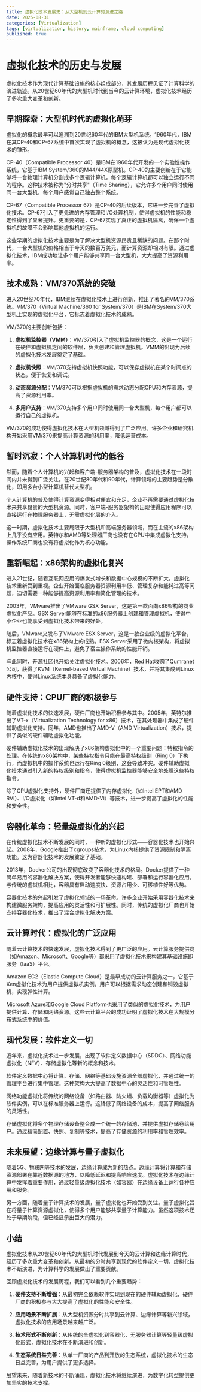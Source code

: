 ```yaml
---
title: 虚拟化技术发展史：从大型机到云计算的演进之路
date: 2025-08-31
categories: [Virtualization]
tags: [virtualization, history, mainframe, cloud computing]
published: true
---
```


# 虚拟化技术的历史与发展

虚拟化技术作为现代计算基础设施的核心组成部分，其发展历程见证了计算科学的演进轨迹。从20世纪60年代的大型机时代到当今的云计算环境，虚拟化技术经历了多次重大变革和创新。

## 早期探索：大型机时代的虚拟化萌芽

虚拟化的概念最早可以追溯到20世纪60年代的IBM大型机系统。1960年代，IBM在其CP-40和CP-67系统中首次实现了虚拟机的概念，这被认为是现代虚拟化技术的雏形。

CP-40（Compatible Processor 40）是IBM在1960年代开发的一个实验性操作系统，它基于IBM System/360的M44/44X原型机。CP-40的主要创新在于它能够将一台物理计算机分割成多个逻辑计算机，每个逻辑计算机都可以独立运行不同的程序。这种技术被称为"分时共享"（Time Sharing），它允许多个用户同时使用同一台大型机，每个用户感觉自己独占整个系统。

CP-67（Compatible Processor 67）是CP-40的后续版本，它进一步完善了虚拟化技术。CP-67引入了更先进的内存管理和I/O处理机制，使得虚拟机的性能和稳定性得到了显著提升。更重要的是，CP-67实现了真正的虚拟机隔离，确保一个虚拟机的故障不会影响其他虚拟机的运行。

这些早期的虚拟化技术主要是为了解决大型机资源昂贵且稀缺的问题。在那个时代，一台大型机的价格相当于今天的数百万美元，而计算资源却相对有限。通过虚拟化技术，IBM成功地让多个用户能够共享同一台大型机，大大提高了资源利用率。

## 技术成熟：VM/370系统的突破

进入20世纪70年代，IBM继续在虚拟化技术上进行创新，推出了著名的VM/370系统。VM/370（Virtual Machine/360 for System/370）是IBM在System/370大型机上实现的虚拟化平台，它标志着虚拟化技术的成熟。

VM/370的主要创新包括：

1. **虚拟机监控器（VMM）**：VM/370引入了虚拟机监控器的概念，这是一个运行在硬件和虚拟机之间的软件层，负责创建和管理虚拟机。VMM的出现为后续的虚拟化技术发展奠定了基础。

2. **虚拟机快照**：VM/370支持虚拟机快照功能，可以保存虚拟机在某个时间点的状态，便于恢复和调试。

3. **动态资源分配**：VM/370可以根据虚拟机的需求动态分配CPU和内存资源，提高了资源利用率。

4. **多用户支持**：VM/370支持多个用户同时使用同一台大型机，每个用户都可以运行自己的虚拟机。

VM/370的成功使得虚拟化技术在大型机领域得到了广泛应用。许多企业和研究机构开始采用VM/370来提高计算资源的利用率，降低运营成本。

## 暂时沉寂：个人计算机时代的低谷

然而，随着个人计算机的兴起和客户端-服务器架构的普及，虚拟化技术在一段时间内并未得到广泛关注。在20世纪80年代和90年代，计算领域的主要趋势是分散化，即用多台小型计算机替代大型机。

个人计算机的普及使得计算资源变得相对便宜和充足，企业不再需要通过虚拟化技术来共享昂贵的大型机资源。同时，客户端-服务器架构的出现使得应用程序可以直接运行在物理服务器上，无需虚拟化层的介入。

这一时期，虚拟化技术主要局限于大型机和高端服务器领域，而在主流的x86架构上几乎没有应用。英特尔和AMD等处理器厂商也没有在CPU中集成虚拟化支持，操作系统厂商也没有将虚拟化作为核心功能。

## 重新崛起：x86架构的虚拟化复兴

进入21世纪，随着互联网应用的爆发式增长和数据中心规模的不断扩大，虚拟化技术重新受到重视。企业开始面临服务器资源利用率低、管理复杂和能耗过高等问题，迫切需要一种能够提高资源利用率和简化管理的技术。

2003年，VMware推出了VMware GSX Server，这是第一款面向x86架构的商业虚拟化产品。GSX Server能够在标准的x86服务器上创建和管理虚拟机，使得中小企业也能享受到虚拟化技术带来的好处。

随后，VMware又发布了VMware ESX Server，这是一款企业级的虚拟化平台，标志着虚拟化技术在x86架构上的成熟。ESX Server采用了微内核架构，将虚拟机监控器直接运行在硬件上，避免了宿主操作系统的性能开销。

与此同时，开源社区也开始关注虚拟化技术。2006年，Red Hat收购了Qumranet公司，获得了KVM（Kernel-based Virtual Machine）技术，并将其集成到Linux内核中，使得Linux系统本身具备了虚拟化能力。

## 硬件支持：CPU厂商的积极参与

随着虚拟化技术的快速发展，硬件厂商也开始积极参与其中。2005年，英特尔推出了VT-x（Virtualization Technology for x86）技术，在其处理器中集成了硬件辅助虚拟化支持。同年，AMD也推出了AMD-V（AMD Virtualization）技术，提供了类似的硬件辅助虚拟化功能。

硬件辅助虚拟化技术的出现解决了x86架构虚拟化中的一个重要问题：特权指令的处理。在传统的x86架构中，某些特权指令只能在最高特权级别（Ring 0）下执行，而虚拟机中的操作系统也运行在Ring 0级别，这会导致冲突。硬件辅助虚拟化技术通过引入新的特权级别和指令，使得虚拟机监控器能够安全地处理这些特权指令。

除了CPU虚拟化支持外，硬件厂商还提供了内存虚拟化（如Intel EPT和AMD RVI）、I/O虚拟化（如Intel VT-d和AMD-Vi）等技术，进一步提高了虚拟化的性能和安全性。

## 容器化革命：轻量级虚拟化的兴起

在传统虚拟化技术不断发展的同时，一种新的虚拟化形式——容器化技术也开始兴起。2008年，Google推出了cgroups技术，为Linux内核提供了资源限制和隔离功能。这为容器化技术的发展奠定了基础。

2013年，Docker公司的出现彻底改变了容器化技术的格局。Docker提供了一种简单易用的容器化解决方案，使得开发者能够快速构建、部署和运行容器化应用。与传统的虚拟机相比，容器具有启动速度快、资源占用少、可移植性好等优势。

容器化技术的兴起引发了虚拟化领域的一场革命。许多企业开始采用容器化技术来构建微服务架构，提高应用的灵活性和可扩展性。同时，传统的虚拟化厂商也开始支持容器化技术，推出了混合虚拟化解决方案。

## 云计算时代：虚拟化的广泛应用

随着云计算技术的快速发展，虚拟化技术得到了更广泛的应用。云计算服务提供商（如Amazon、Microsoft、Google等）都采用了虚拟化技术来构建其基础设施即服务（IaaS）平台。

Amazon EC2（Elastic Compute Cloud）是最早成功的云计算服务之一，它基于Xen虚拟化技术为用户提供虚拟机实例。用户可以根据需求动态创建和销毁虚拟机，实现弹性计算。

Microsoft Azure和Google Cloud Platform也采用了类似的虚拟化技术，为用户提供计算、存储和网络资源。这些云计算平台的成功证明了虚拟化技术在大规模分布式系统中的价值。

## 现代发展：软件定义一切

近年来，虚拟化技术进一步发展，出现了软件定义数据中心（SDDC）、网络功能虚拟化（NFV）、存储虚拟化等新的概念和技术。

软件定义数据中心将计算、存储、网络等基础设施资源全部虚拟化，并通过统一的管理平台进行集中管理。这种架构大大提高了数据中心的灵活性和可管理性。

网络功能虚拟化将传统的网络设备（如路由器、防火墙、负载均衡器等）虚拟化为软件实例，可以在标准服务器上运行。这降低了网络设备的成本，提高了网络服务的灵活性。

存储虚拟化将多个物理存储设备整合成一个统一的存储池，并提供虚拟存储卷给用户。通过精简配置、快照、复制等技术，提高了存储资源的利用率和管理效率。

## 未来展望：边缘计算与量子虚拟化

随着5G、物联网等技术的发展，边缘计算成为新的热点。边缘计算将计算和存储资源部署在靠近数据源的地方，以降低延迟和提高响应速度。虚拟化技术在边缘计算中发挥着重要作用，通过轻量级虚拟化技术（如容器）在边缘设备上运行各种应用和服务。

另一方面，随着量子计算技术的发展，量子虚拟化也开始受到关注。量子虚拟化旨在将量子计算资源虚拟化，使得多个用户能够共享量子计算能力。虽然这项技术还处于早期阶段，但已经显示出巨大的潜力。

## 小结

虚拟化技术从20世纪60年代的大型机时代发展到今天的云计算和边缘计算时代，经历了多次重大变革和创新。从最初的分时共享到现代的软件定义一切，虚拟化技术不断演进，为计算科学的发展做出了重要贡献。

回顾虚拟化技术的发展历程，我们可以看到几个重要趋势：

1. **硬件支持不断增强**：从最初完全依赖软件实现到现在的硬件辅助虚拟化，硬件厂商的积极参与大大提高了虚拟化的性能和安全性。

2. **应用场景不断扩展**：从大型机资源分时共享到云计算、边缘计算等新兴领域，虚拟化技术的应用场景越来越广泛。

3. **技术形式不断创新**：从传统的全虚拟化到容器化、无服务器计算等轻量级虚拟化形式，虚拟化技术在不断演进和创新。

4. **生态系统日益完善**：从单一厂商的产品到开放的生态系统，虚拟化技术的生态日益完善，为用户提供了更多选择。

展望未来，随着新技术的不断涌现，虚拟化技术将继续演进，为数字化转型提供更加坚实的技术支撑。